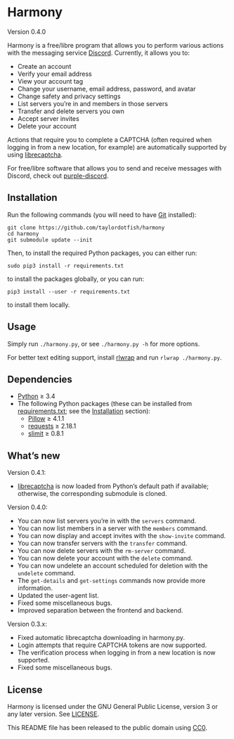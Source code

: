 Harmony
=======

Version 0.4.0

Harmony is a free/libre program that allows you to perform various actions with
the messaging service [Discord]. Currently, it allows you to:

* Create an account
* Verify your email address
* View your account tag
* Change your username, email address, password, and avatar
* Change safety and privacy settings
* List servers you’re in and members in those servers
* Transfer and delete servers you own
* Accept server invites
* Delete your account

Actions that require you to complete a CAPTCHA (often required when logging in
from a new location, for example) are automatically supported by using
[librecaptcha].

For free/libre software that allows you to send and receive messages with
Discord, check out [purple-discord].

[Discord]: https://en.wikipedia.org/wiki/Discord_(software)
[librecaptcha]: https://github.com/taylordotfish/librecaptcha
[purple-discord]: https://github.com/EionRobb/purple-discord


Installation
------------

Run the following commands (you will need to have [Git] installed):

```
git clone https://github.com/taylordotfish/harmony
cd harmony
git submodule update --init
```

Then, to install the required Python packages, you can either run:

```
sudo pip3 install -r requirements.txt
```

to install the packages globally, or you can run:

```
pip3 install --user -r requirements.txt
```

to install them locally.

[Git]: https://git-scm.com


Usage
-----

Simply run ``./harmony.py``, or see ``./harmony.py -h`` for more options.

For better text editing support, install [rlwrap] and run
``rlwrap ./harmony.py``.

[rlwrap]: https://github.com/hanslub42/rlwrap


Dependencies
------------

* [Python] ≥ 3.4
* The following Python packages (these can be installed from
  [requirements.txt](requirements.txt); see the [Installation] section):
  - [Pillow] ≥ 4.1.1
  - [requests] ≥ 2.18.1
  - [slimit] ≥ 0.8.1

[Installation]: #installation
[Python]: https://www.python.org/
[Pillow]: https://pypi.python.org/pypi/Pillow/
[requests]: https://pypi.python.org/pypi/requests/
[slimit]: https://pypi.python.org/pypi/slimit/


What’s new
----------

Version 0.4.1:

* [librecaptcha] is now loaded from Python’s default path if available;
  otherwise, the corresponding submodule is cloned.

[librecaptcha]: https://github.com/taylordotfish/librecaptcha

Version 0.4.0:

* You can now list servers you’re in with the ``servers`` command.
* You can now list members in a server with the ``members`` command.
* You can now display and accept invites with the ``show-invite`` command.
* You can now transfer servers with the ``transfer`` command.
* You can now delete servers with the ``rm-server`` command.
* You can now delete your account with the ``delete`` command.
* You can now undelete an account scheduled for deletion with the ``undelete``
  command.
* The ``get-details`` and ``get-settings`` commands now provide more
  information.
* Updated the user-agent list.
* Fixed some miscellaneous bugs.
* Improved separation between the frontend and backend.

Version 0.3.x:

* Fixed automatic librecaptcha downloading in harmony.py.
* Login attempts that require CAPTCHA tokens are now supported.
* The verification process when logging in from a new location is now
  supported.
* Fixed some miscellaneous bugs.


License
-------

Harmony is licensed under the GNU General Public License, version 3 or any
later version. See [LICENSE].

This README file has been released to the public domain using [CC0].

[LICENSE]: LICENSE
[CC0]: https://creativecommons.org/publicdomain/zero/1.0/
